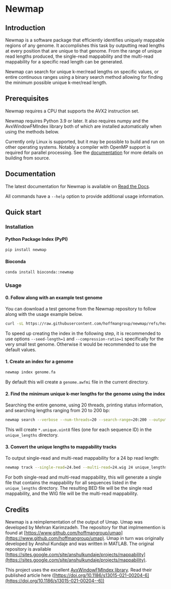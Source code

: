 # Newmap

## Introduction

Newmap is a software package that efficiently identifies uniquely mappable
regions of any genome. It accomplishes this task by outputting read lengths at
every position that are unique to that genome. From the range of unique read
lengths produced, the single-read mappability and the multi-read mappability
for a specific read length can be generated.

Newmap can search for unique k-mer/read lengths on specific values, or entire
continuous ranges using a binary search method allowing for finding the
minimum possible unique k-mer/read length.

## Prerequisites
Newmap requires a CPU that supports the AVX2 instruction set.

Newmap requires Python 3.9 or later. It also requires numpy and the AvxWindowFMIndex
library both of which are installed automatically when using the methods below.

Currently only Linux is supported, but it may be possible to build and run on
other operating systems. Notably a compiler with OpenMP support is required
for parallel processing. See the
[documentation](https://newmap.readthedocs.io/en/latest/usage.html#installation)
for more details on building from source.

## Documentation
The latest documentation for Newmap is available on [Read the
Docs](https://newmap.readthedocs.io).

All commands have a `--help` option to provide additional usage information.

## Quick start

### Installation

#### Python Package Index (PyPI)
```python
pip install newmap
```

#### Bioconda
```bash
conda install bioconda::newmap
```

### Usage

#### 0. Follow along with an example test genome
You can download a test genome from the Newmap repository to follow along with
the usage example below.
```bash
curl -sL https://raw.githubusercontent.com/hoffmangroup/newmap/refs/heads/master/tests/data/genome.fa > genome.fa
```
To speed up creating the index in the following step, it is recommended to use
options `--seed-length=1` and `--compression-ratio=1` specifically for the very
small test genome. Otherwise it would be recommended to use the default values.

#### 1. Create an index for a genome
```bash
newmap index genome.fa
```
By default this will create a `genome.awfmi` file in the current directory.

#### 2. Find the minimum unique k-mer lengths for the genome using the index
Searching the entire genome, using 20 threads, printing status information, and
searching lengths ranging from 20 to 200 bp:
```bash
newmap search --verbose --num-threads=20 --search-range=20:200 --output-directory=unique_lengths genome.fa
```
This will create `*.unique.uint8` files (one for each sequence ID) in the `unique_lengths` directory.

#### 3. Convert the unique lengths to mappability tracks
To output single-read and multi-read mappability for a 24 bp read length:
```bash
newmap track --single-read=24.bed --multi-read=24.wig 24 unique_lengths/*.unique.uint8
```
For both single-read and multi-read mappability, this will generate a single
file that contains the mappability for all sequences listed in the
`unique_lengths` directory.
The resulting BED file will be the single read mappability, and the WIG file
will be the multi-read mappability.


Credits
-------
Newmap is a reimplementation of the output of Umap. Umap was developed by Mehran Karimzadeh.
The repository for that implmemention is found at [https://www.github.com/hoffmangroup/umap](https://www.github.com/hoffmangroup/umap).
Umap in turn was originally developed by Anshul Kundaje and was written in MATLAB.
The original repository is available [https://sites.google.com/site/anshulkundaje/projects/mappability](https://sites.google.com/site/anshulkundaje/projects/mappability).

This project uses the excellent [AvxWindowFMIndex
library](https://github.com/TravisWheelerLab/AvxWindowFmIndex). Read their
published article here
([https://doi.org/10.1186/s13015-021-00204-6](https://doi.org/10.1186/s13015-021-00204--6))
